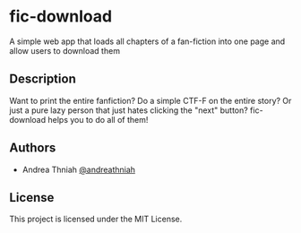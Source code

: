 # fic-download
A simple web app that loads all chapters of a fan-fiction into one page and allow users to download them 

## Description
Want to print the entire fanfiction? Do a simple CTF-F on the entire story? Or just a pure lazy person that just hates clicking the "next" button? fic-download helps you to do all of them!
## Authors
* Andrea Thniah [@andreathniah](http://www.andreathniah.com/)


## License

This project is licensed under the MIT License.
